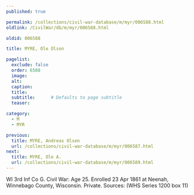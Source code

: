 ```yaml
---
published: true

permalink: /collections/civil-war-database/m/myr/006588.html
oldlink: /CivilWar/db/m/myr/006588.html

oldid: 006588

title: MYRE, Ole Olson

pagelist:
  exclude: false
  order: 6588
  image: 
  alt:
  caption:
  title:
  subtitle:      # Defaults to page subtitle
  teaser:

category: 
  - M 
  - MYR

previous:
  title: MYRE, Andreas Olsen
  url: /collections/civil-war-database/m/myr/006587.html  
next:
  title: MYRE, Ole A.
  url: /collections/civil-war-database/m/myr/006589.html   
---
```

WI 3rd Inf Co G. Civil War: Age 25. Enrolled 23 Apr 1861 at Neenah, Winnebago County, Wisconsin. Private. Sources: (WHS Series 1200 box 11)